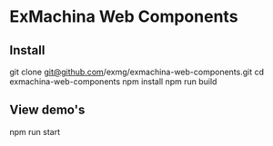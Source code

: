 # ExMachina Web Components

## Install 

git clone git@github.com/exmg/exmachina-web-components.git
cd exmachina-web-components
npm install
npm run build

## View demo's
npm run start